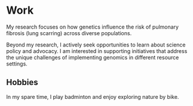 Work
===========
My research focuses on how genetics influence the risk of pulmonary fibrosis (lung scarring) across diverse populations.  

Beyond my research, I actively seek opportunities to learn about science policy and advocacy. I am interested in supporting initiatives that address the unique challenges of implementing genomics in different resource settings.  

Hobbies
--------
In my spare time, I play badminton and enjoy exploring nature by bike.
